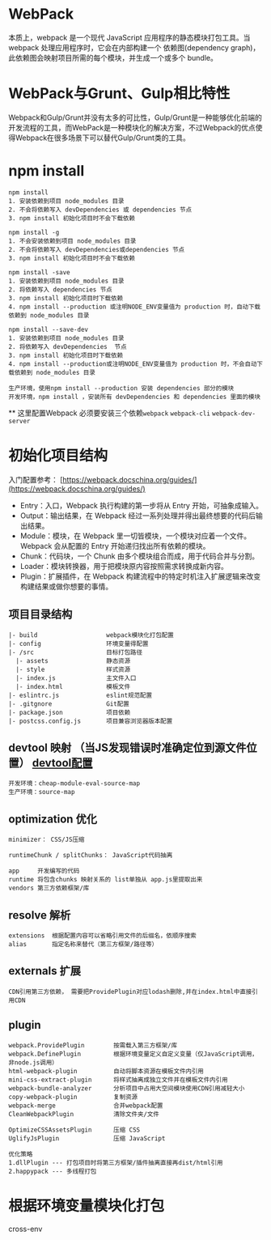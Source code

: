 # WebPack

本质上，webpack 是一个现代 JavaScript 应用程序的静态模块打包工具。当 webpack 处理应用程序时，它会在内部构建一个 依赖图(dependency graph)，此依赖图会映射项目所需的每个模块，并生成一个或多个 bundle。


# WebPack与Grunt、Gulp相比特性

Webpack和Gulp/Grunt并没有太多的可比性，Gulp/Grunt是一种能够优化前端的开发流程的工具，而WebPack是一种模块化的解决方案，不过Webpack的优点使得Webpack在很多场景下可以替代Gulp/Grunt类的工具。



# npm install
```
npm install
1. 安装依赖到项目 node_modules 目录
2. 不会将依赖写入 devDependencies 或 dependencies 节点
3. npm install 初始化项目时不会下载依赖

npm install -g
1. 不会安装依赖到项目 node_modules 目录
2. 不会将依赖写入 devDependencies或dependencies 节点
3. npm install 初始化项目时不会下载依赖

npm install -save
1. 安装依赖到项目 node_modules 目录
2. 将依赖写入 dependencies 节点
3. npm install 初始化项目时下载依赖
4. npm install --production 或注明NODE_ENV变量值为 production 时，自动下载依赖到 node_modules 目录

npm install --save-dev
1. 安装依赖到项目 node_modules 目录
2. 将依赖写入 devDependencies  节点
3. npm install 初始化项目时下载依赖
4. npm install --production或注明NODE_ENV变量值为 production 时，不会自动下载依赖到 node_modules 目录

生产环境，使用npm install --production 安装 dependencies 部分的模块
开发环境，npm install ，安装所有 devDependencies 和 dependencies 里面的模块
```

** 这里配置Webpack 必须要安装三个依赖`webpack` `webpack-cli` `webpack-dev-server`



# 初始化项目结构

入门配置参考： [https://webpack.docschina.org/guides/](https://webpack.docschina.org/guides/)

* Entry：入口，Webpack 执行构建的第一步将从 Entry 开始，可抽象成输入。
* Output：输出结果，在 Webpack 经过一系列处理并得出最终想要的代码后输出结果。
* Module：模块，在 Webpack 里一切皆模块，一个模块对应着一个文件。Webpack 会从配置的 Entry 开始递归找出所有依赖的模块。
* Chunk：代码块，一个 Chunk 由多个模块组合而成，用于代码合并与分割。
* Loader：模块转换器，用于把模块原内容按照需求转换成新内容。
* Plugin：扩展插件，在 Webpack 构建流程中的特定时机注入扩展逻辑来改变构建结果或做你想要的事情。



## 项目目录结构

```
|- build                   webpack模块化打包配置
|- config                  环境变量得配置
|- /src                    目标打包路径
  |- assets                静态资源
  |- style                 样式资源
  |- index.js              主文件入口
  |- index.html            模板文件
|- eslintrc.js             eslint规范配置
|- .gitgnore               Git配置
|- package.json            项目依赖    
|- postcss.config.js       项目兼容浏览器版本配置
```


## devtool 映射 （当JS发现错误时准确定位到源文件位置） [devtool配置](https://webpack.docschina.org/configuration/devtool/#src/components/Sidebar/Sidebar.jsx)

```
开发环境：cheap-module-eval-source-map
生产环境：source-map
```

## optimization 优化

```
minimizer： CSS/JS压缩

runtimeChunk / splitChunks： JavaScript代码抽离

app     开发编写的代码
runtime 将包含chunks 映射关系的 list单独从 app.js里提取出来
vendors 第三方依赖框架/库
```
## resolve 解析

```
extensions  根据配置内容可以省略引用文件的后缀名，依顺序搜索
alias       指定名称来替代（第三方框架/路径等）
```

## externals 扩展

```
CDN引用第三方依赖， 需要把ProvidePlugin对应lodash删除,并在index.html中直接引用CDN
```

## plugin
```
webpack.ProvidePlugin        按需载入第三方框架/库
webpack.DefinePlugin         根据环境变量定义自定义变量（仅JavaScript调用，非node.js调用）
html-webpack-plugin          自动将脚本资源在模板文件内引用
mini-css-extract-plugin      将样式抽离成独立文件并在模板文件内引用
webpack-bundle-analyzer      分析项目中占用大空间模块使用CDN引用减轻大小
copy-webpack-plugin          复制资源
webpack-merge                合并webpack配置
CleanWebpackPlugin           清除文件夹/文件

OptimizeCSSAssetsPlugin      压缩 CSS
UglifyJsPlugin               压缩 JavaScript

优化策略
1.dllPlugin --- 打包项目时将第三方框架/插件抽离直接再dist/html引用
2.happypack --- 多线程打包
```

# 根据环境变量模块化打包

cross-env

